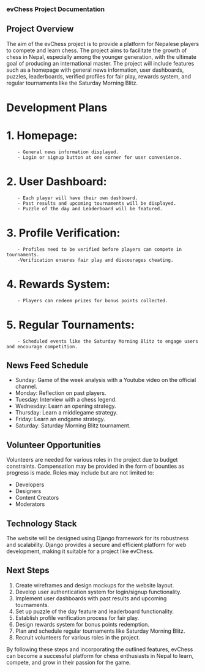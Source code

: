 ### evChess Project Documentation

## Project Overview
The aim of the evChess project is to provide a platform for Nepalese players to compete and learn chess. The project aims to facilitate the growth of chess in Nepal, especially among the younger generation, with the ultimate goal of producing an international master. The project will include features such as a homepage with general news information, user dashboards, puzzles, leaderboards, verified profiles for fair play, rewards system, and regular tournaments like the Saturday Morning Blitz.

# Development Plans

# 1. Homepage:
        - General news information displayed.
        - Login or signup button at one corner for user convenience.
# 2. User Dashboard:
        - Each player will have their own dashboard.
        - Past results and upcoming tournaments will be displayed.
        - Puzzle of the day and Leaderboard will be featured.
# 3. Profile Verification:
        - Profiles need to be verified before players can compete in tournaments.
        -Verification ensures fair play and discourages cheating.
# 4. Rewards System:
        - Players can redeem prizes for bonus points collected.
# 5. Regular Tournaments:
        - Scheduled events like the Saturday Morning Blitz to engage users and encourage competition.

## News Feed Schedule
- Sunday: Game of the week analysis with a Youtube video on the official channel.
- Monday: Reflection on past players.
- Tuesday: Interview with a chess legend.
- Wednesday: Learn an opening strategy.
- Thursday: Learn a middlegame strategy.
- Friday: Learn an endgame strategy.
- Saturday: Saturday Morning Blitz tournament.

## Volunteer Opportunities
Volunteers are needed for various roles in the project due to budget constraints. Compensation may be provided in the form of bounties as progress is made. Roles may include but are not limited to:
- Developers
- Designers
- Content Creators
- Moderators

## Technology Stack
The website will be designed using Django framework for its robustness and scalability. Django provides a secure and efficient platform for web development, making it suitable for a project like evChess.

## Next Steps
1. Create wireframes and design mockups for the website layout.
2. Develop user authentication system for login/signup functionality.
3. Implement user dashboards with past results and upcoming tournaments.
4. Set up puzzle of the day feature and leaderboard functionality.
5. Establish profile verification process for fair play.
6. Design rewards system for bonus points redemption.
7. Plan and schedule regular tournaments like Saturday Morning Blitz.
8. Recruit volunteers for various roles in the project.

By following these steps and incorporating the outlined features, evChess can become a successful platform for chess enthusiasts in Nepal to learn, compete, and grow in their passion for the game.